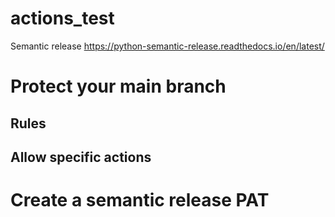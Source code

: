 # actions_test

Semantic release
https://python-semantic-release.readthedocs.io/en/latest/



# Protect your main branch

## Rules
## Allow specific actions

# Create a semantic release PAT

